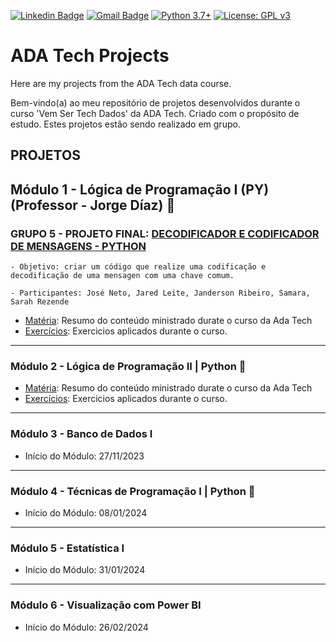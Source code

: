 [![Linkedin Badge](https://img.shields.io/badge/-SarahFR-blue?style=flat-square&logo=Linkedin&logoColor=white&link=https://www.linkedin.com/in/sarahfrezende/)](https://www.linkedin.com/in/sarahfrezende/) 
[![Gmail Badge](https://img.shields.io/badge/-Gmail-c14438?style=flat-square&logo=Gmail&logoColor=white&link=mailto:tgmarinho@gmail.com)](mailto:sarahfrezende@gmail.com) [![Python 3.7+](https://img.shields.io/badge/python-3.7+-blue.svg)](https://www.python.org/downloads/release/python-360/) [![License: GPL v3](https://img.shields.io/badge/License-GPLv3-blue.svg)](https://www.gnu.org/licenses/gpl-3.0) 

# ADA Tech Projects


Here are my projects from the ADA Tech data course. 

Bem-vindo(a) ao meu repositório de projetos desenvolvidos durante o curso 'Vem Ser Tech Dados' da ADA Tech. Criado com o propósito de estudo. 
Estes projetos estão sendo realizado em grupo. 

## PROJETOS

## Módulo 1 - Lógica de Programação I (PY) (Professor - Jorge Díaz) 🐍

### GRUPO 5 - PROJETO FINAL: [DECODIFICADOR E CODIFICADOR DE MENSAGENS - PYTHON](https://github.com/SarahFeanor/ADA_Tech_Projects/blob/main/Projeto_Grupo5_Turma_1102.ipynb)
 
    - Objetivo: criar um código que realize uma codificação e decodificação de uma mensagen com uma chave comum.
    
    - Participantes: José Neto, Jared Leite, Janderson Ribeiro, Samara, Sarah Rezende
 
- [Matéria](): Resumo do conteúdo ministrado durate o curso da Ada Tech
- [Exercícios](): Exercicios aplicados durante o curso.
---
### Módulo 2 - Lógica de Programação II | Python 🐍

- [Matéria](): Resumo do conteúdo ministrado durate o curso da Ada Tech
- [Exercícios](): Exercicios aplicados durante o curso.

---
### Módulo 3 - Banco de Dados I 
 - Início do Módulo: 27/11/2023

---
### Módulo 4 - Técnicas de Programação I | Python 🐍
 - Início do Módulo: 08/01/2024
   
---
### Módulo 5 - Estatística I 
 - Início do Módulo: 31/01/2024

---
### Módulo 6 - Visualização com Power BI
 - Início do Módulo: 26/02/2024





